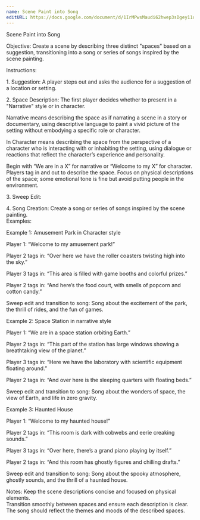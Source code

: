 ```yaml
---
name: Scene Paint into Song
editURL: https://docs.google.com/document/d/1IrMPwsMaudi62hwep3sDgey11uZXJ8C2Wn9d-_cillc/edit
---
```


Scene Paint into Song

Objective: Create a scene by describing three distinct "spaces" based on a suggestion, transitioning into a song or series of songs inspired by the scene painting.

Instructions:

1\. Suggestion: A player steps out and asks the audience for a suggestion of a location or setting.

2\. Space Description: The first player decides whether to present in a "Narrative" style or in character. 

Narrative means describing the space as if narrating a scene in a story or documentary, using descriptive language to paint a vivid picture of the setting without embodying a specific role or character.

In Character means describing the space from the perspective of a character who is interacting with or inhabiting the setting, using dialogue or reactions that reflect the character’s experience and personality. 

Begin with “We are in a X” for narrative or “Welcome to my X” for character. Players tag in and out to describe the space. Focus on physical descriptions of the space; some emotional tone is fine but avoid putting people in the environment.

3\. Sweep Edit:

4\. Song Creation: Create a song or series of songs inspired by the scene painting.   
Examples:

Example 1: Amusement Park in Character style

Player 1: “Welcome to my amusement park\!”

Player 2 tags in: “Over here we have the roller coasters twisting high into the sky.”

Player 3 tags in: “This area is filled with game booths and colorful prizes.”

Player 2 tags in: “And here’s the food court, with smells of popcorn and cotton candy.”

Sweep edit and transition to song: Song about the excitement of the park, the thrill of rides, and the fun of games.

Example 2: Space Station in narrative style

Player 1: “We are in a space station orbiting Earth.”

Player 2 tags in: “This part of the station has large windows showing a breathtaking view of the planet.”

Player 3 tags in: “Here we have the laboratory with scientific equipment floating around.”

Player 2 tags in: “And over here is the sleeping quarters with floating beds.”

Sweep edit and transition to song: Song about the wonders of space, the view of Earth, and life in zero gravity.

Example 3: Haunted House 

Player 1: “Welcome to my haunted house\!”

Player 2 tags in: “This room is dark with cobwebs and eerie creaking sounds.”

Player 3 tags in: “Over here, there’s a grand piano playing by itself.”

Player 2 tags in: “And this room has ghostly figures and chilling drafts.”

Sweep edit and transition to song: Song about the spooky atmosphere, ghostly sounds, and the thrill of a haunted house.

Notes: Keep the scene descriptions concise and focused on physical elements.   
Transition smoothly between spaces and ensure each description is clear. The song should reflect the themes and moods of the described spaces.